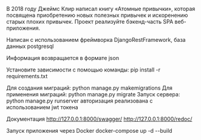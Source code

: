 В 2018 году Джеймс Клир написал книгу «Атомные привычки», 
которая посвящена приобретению новых полезных привычек и искоренению старых плохих привычек. 
Проект реализуйте бэкенд-часть SPA веб-приложения.


Написан с использованием фреймворка DjangoRestFramework, база данных postgresql

Информация возвращается в формате json


Установите зависимости с помощью команды: pip install -r requirements.txt 

Для создания миграций: python manage.py makemigrations 
Для применения миграций: python manage.py migrate 
Запуск сервера: python manage.py runserver 
авторизация реализована с использованием jwt токена

Документация
http://127.0.0.1:8000/swagger/
http://127.0.0.1:8000/redoc/

Запуск приложения через Docker
docker-compose up -d --build



